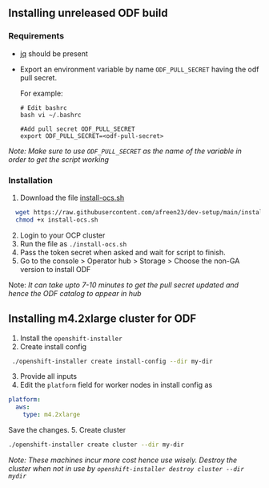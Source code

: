 ## Installing unreleased ODF build

### Requirements
 - [jq](https://stedolan.github.io/jq/) should be present
 - Export an environment variable by name `ODF_PULL_SECRET` having the odf pull secret. 

   For example:
     
    ```
    # Edit bashrc
    bash vi ~/.bashrc

    #Add pull secret ODF_PULL_SECRET
    export ODF_PULL_SECRET=<odf-pull-secret>
    ```
  _Note: Make sure to use `ODF_PULL_SECRET` as the name of the variable in order to get the script working_


### Installation

1. Download the file [install-ocs.sh](https://github.com/afreen23/dev-setup/blob/main/install-ocs.sh)
  ```bash
    wget https://raw.githubusercontent.com/afreen23/dev-setup/main/install-ocs.sh
    chmod +x install-ocs.sh
  ```
2. Login to your OCP cluster
3. Run the file as `./install-ocs.sh`
4. Pass the token secret when asked and wait for script to finish.
5. Go to the console > Operator hub > Storage > Choose the non-GA version to install ODF

Note: _It can take upto 7-10 minutes to get the pull secret updated and hence the ODF catalog to appear in hub_

## Installing m4.2xlarge cluster for ODF

1. Install the `openshift-installer`
2. Create install config
```bash
 ./openshift-installer create install-config --dir my-dir
```
3. Provide all inputs
4. Edit the `platform` field for worker nodes in install config as
```yaml
platform:
  aws: 
    type: m4.2xlarge
```
Save the changes.
5. Create cluster
```bash
./openshift-installer create cluster --dir my-dir
```

_Note: These machines incur more cost hence use wisely. Destroy the cluster when not in use by `openshift-installer destroy cluster --dir mydir`_
